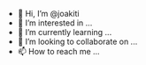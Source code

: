 - 👋 Hi, I’m @joakiti
- 👀 I’m interested in ...
- 🌱 I’m currently learning ...
- 💞️ I’m looking to collaborate on ...
- 📫 How to reach me ...

<!---
joakiti/joakiti is a ✨ special ✨ repository because its `README.md` (this file) appears on your GitHub profile.
You can click the Preview link to take a look at your changes.
--->
